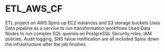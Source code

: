 # ETL_AWS_CF
ETL project on AWS
Spins up EC2 instances and S3 storage buckets
Uses Data pipeline as a service to run transformation workflows
Used Data Nodes to run complex SQL queries on PostgreSQL
Security roles, IAM policies, Audit logging, SNS faliue notification are all included
Spins down the infrastructure after the job finishes. 

